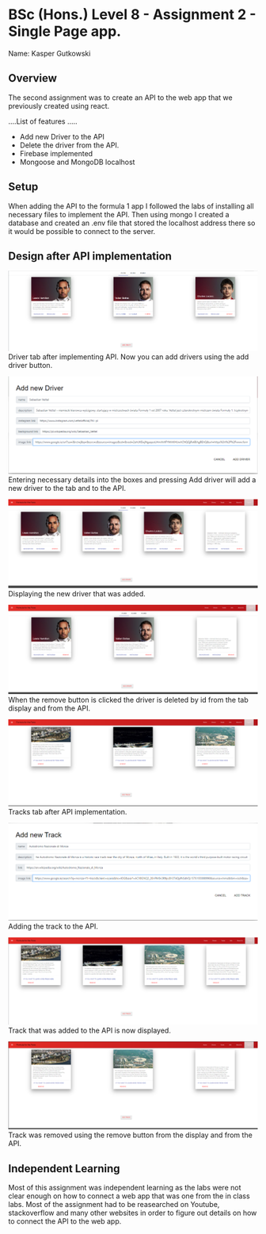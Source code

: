 # BSc (Hons.) Level 8 - Assignment 2 - Single Page app.

Name: Kasper Gutkowski

##  Overview

The second assignment was to create an API to the web app that we previously created using react.

....List of features .....

- Add new Driver to the API
- Delete the driver from the API.
- Firebase implemented
- Mongoose and MongoDB localhost

##  Setup

When adding the API to the formula 1 app I followed the labs of installing all necessary files to implement the API. Then using mongo I created a database and created an .env file that stored the localhost address there so it would be possible to connect to the server.

## Design after API implementation

![Screenshot](driverswithapi.PNG)
Driver tab after implementing API. Now you can add drivers using the add driver button.

![Screenshot](addingdriver.PNG)
Entering necessary details into the boxes and pressing Add driver will add a new driver to the tab and to the API.

![Screenshot](driveradded.PNG)
Displaying the new driver that was added.

![Screenshot](driverremove.PNG)
When the remove button is clicked the driver is deleted by id from the tab display and from the API.

![Screenshot](trackswithapi.PNG)
Tracks tab after API implementation.

![Screenshot](addingtrack.PNG)
Adding the track to the API.

![Screenshot](trackadded.PNG)
Track that was added to the API is now displayed.

![Screenshot](trackremove.PNG)
Track was removed using the remove button from the display and from the API.

## Independent Learning
Most of this assignment was independent learning as the labs were not clear enough on how to connect a web app that was one from the in class labs. Most of the assignment had to be reasearched on Youtube, stackoverflow and many other websites in order to figure out details on how to connect the API to the web app.

